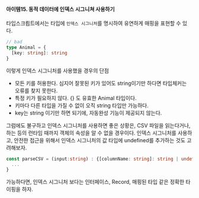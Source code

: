 #### 아이템15. 동적 데이터에 인덱스 시그니쳐 사용하기

타입스크릡트에서는 타입에 `인덱스 시그니처`를 명시하여 유연하게 매핑을 표현할 수 있다.
```typescript
// bad
type Animal = {
  [key: string]: string
}
```

 이렇게 인덱스 시그니처를 사용했을 경우의 단점
* 모든 키를 허용한다. 심지어 잘못된 키가 있어도 string이기만 하다면 타입체커는 오류를 찾지 못한다.
* 특정 키가 필요하지 않다. {} 도 유효한 Animal 타입이다.
* 키마다 다른 타입을 가질 수 없이 오직 string 타입만 가능하다.
* key는 string 이기만 하면 되기에, 자동완성 기능이 제공되지 않는다.

그럼에도 불구하고 인덱스 시그니처를 사용하면 좋은 상황은, CSV 파일을 읽는다거나, 하는 등의 런타임 때까지 객체의 속성을 알 수 없을 경우이다. 인덱스 시그니처를 사용하고, 안전한 접근을 위해서 인덱스 시그니처의 값 타입에 undefined를 추가하는 것도 고려해보자.
```typescript
const parseCSV = (input:string) : {[columnName: string]: string | undefined}[] => {
  ...
}
```

가능하다면, 인덱스 시그니처 보다는 인터페이스, Record, 매핑된 타입 같은 정확한 타이핑을 하자.